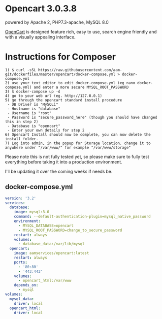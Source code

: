 Opencart 3.0.3.8
========
powered by Apache 2, PHP7.3-apache, MySQL 8.0


[OpenCart][1] is designed feature rich, easy to use, search engine
friendly and with a visually appealing interface.

Instructions for Composer
========

```
1) $ curl -sSL https://raw.githubusercontent.com/aam-git/dockerfiles/master/opencart/docker-compose.yml > docker-compose.yml
2) use your text editor to edit docker-compose.yml (eg nano docker-compose.yml) and enter a more secure MYSQL_ROOT_PASSWORD
3) $ docker-compose up -d
4) go to your web url (eg. http://127.0.0.1)
5) go through the opencart standard install procedure
 - DB Driver is "MySQLi"
 - Hostname is "database"
 - Username is "root"
 - Password is "secure_password_here" (though you should have changed this in step 2)
 - Database is "opencart"
 - Enter your own details for step 2
6) Opencart Install should now be complete, you can now delete the install folder.
7) Log into admin, in the popup for Storage location, change it to anywhere under "/var/www/" for example "/var/www/storage"
```

Please note this is not fully tested yet, so please make sure to fully test everything before taking it into a production environment.

I'll be updating it over the coming weeks if needs be.

## docker-compose.yml

```yaml
version: '3.2'
services:
  database:
    image: mysql:8.0
    command: --default-authentication-plugin=mysql_native_password
    environment:
      - MYSQL_DATABASE=opencart
      - MYSQL_ROOT_PASSWORD=change_to_secure_password
    restart: always
    volumes:
      - database_data:/var/lib/mysql
  opencart:
    image: aamservices/opencart:latest
    restart: always
    ports:
      - '80:80'
      - '443:443'
    volumes:
      - opencart_html:/var/www
    depends_on:
      - mysql
volumes:
  mysql_data:
    driver: local
  opencart_html:
    driver: local
```


[1]: http://www.opencart.com/index.php
